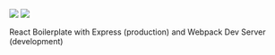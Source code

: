 <html>
  <p align='left'>
    <a><img src='https://img.shields.io/badge/License-MIT-yellow.svg'/></a>
    <a><img src='https://travis-ci.org/BrendanOswego/generator-newr.svg?branch=master'/></a>
  </p>
</html>

React Boilerplate with Express (production) and Webpack Dev Server (development)
